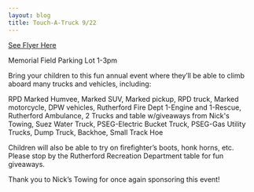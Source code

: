 ```yaml
---
layout: blog
title: Touch-A-Truck 9/22
---
```


[See Flyer Here](https://storage.googleapis.com/static.rutherford-nj.com/recreation/posts/Touch%20a%20Truck%202019-Boro%20logo%20(1).pdf)

Memorial Field Parking Lot 1-3pm

Bring your children to this fun annual event where they’ll be able to climb aboard many trucks and vehicles, including: 

RPD Marked Humvee, Marked SUV, Marked pickup, RPD truck, Marked motorcycle, DPW vehicles, Rutherford Fire Dept 1-Engine and 1-Rescue, Rutherford Ambulance, 2 Trucks and table w/giveaways from Nick's Towing, Suez Water Truck, PSEG-Electric Bucket Truck, PSEG-Gas Utility Trucks, Dump Truck, Backhoe, Small Track Hoe 

Children will also be able to try on firefighter’s boots, honk horns, etc. Please stop by the Rutherford Recreation Department table for fun giveaways. 

Thank you to Nick’s Towing for once again sponsoring this event!


